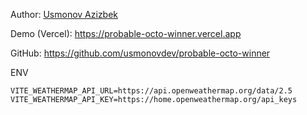 Author: [Usmonov Azizbek](https://azizziy.uz)

Demo (Vercel): https://probable-octo-winner.vercel.app

GitHub: https://github.com/usmonovdev/probable-octo-winner

ENV
```
VITE_WEATHERMAP_API_URL=https://api.openweathermap.org/data/2.5
VITE_WEATHERMAP_API_KEY=https://home.openweathermap.org/api_keys
```